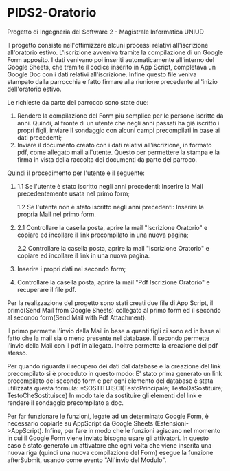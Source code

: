 # PIDS2-Oratorio
Progetto di Ingegneria del Software 2 - Magistrale Informatica UNIUD

Il progetto consiste nell'ottimizzare alcuni processi relativi all'iscrizione all'oratorio estivo. 
L'iscrizione avveniva tramite la compilazione di un Google Form apposito. I dati venivano poi inseriti automaticamente all'interno del Google Sheets, che tramite il codice inserito in App Script, completava un Google Doc con i dati relativi all'iscrizione. Infine questo file veniva stampato dalla parrocchia e fatto firmare alla riunione precedente all'inizio dell'oratorio estivo.

Le richieste da parte del parrocco sono state due:
1. Rendere la compilazione del Form più semplice per le persone iscritte da anni. Quindi, al fronte di un utente che negli anni passati ha già iscritto i propri figli, inviare il sondaggio con alcuni campi precompilati in base ai dati precedenti;
2. Inviare il documento creato con i dati relativi all'iscrizione, in formato pdf, come allegato mail all'utente. Questo per permettere la stampa e la firma in vista della raccolta dei documenti da parte del parroco.

Quindi il procedimento per l'utente è il seguente:
1. 1.1 Se l'utente è stato iscritto negli anni precedenti: Inserire la Mail precedentemente usata nel primo form;

   1.2 Se l'utente non è stato iscritto negli anni precedenti: Inserire la propria Mail nel primo form.
3. 2.1 Controllare la casella posta, aprire la mail "Iscrizione Oratorio" e copiare ed incollare il link precompilato in una nuova pagina;

   2.2 Controllare la casella posta, aprire la mail "Iscrizione Oratorio" e copiare ed incollare il link in una nuova pagina.
5. Inserire i propri dati nel secondo form;
6. Controllare la casella posta, aprire la mail "Pdf Iscrizione Oratorio" e recuperare il file pdf.



Per la realizzazione del progetto sono stati creati due file di App Script, il primo(Send Mail from Google Sheets) collegato al primo form ed il secondo al secondo form(Send Mail with Pdf Attachment).

Il primo permette l'invio della Mail in base a quanti figli ci sono ed in base al fatto che la mail sia o meno presente nel database.
Il secondo permette l'invio della Mail con il pdf in allegato. Inoltre permette la creazione del pdf stesso.


Per quando riguarda il recupero dei dati dal database e la creazione del link precompilato si è proceduto in questo modo:
E' stato prima generato un link precompilato del secondo form e per ogni elemento del database è stata utilizzata questa formula: =SOSTITUISCI(TestoPrincipale; TestoDaSostituire; TestoCheSostituisce)
In modo tale da sostituire gli elementi del link e rendere il sondaggio precompilato a doc.



Per far funzionare le funzioni, legate ad un determinato Google Form, è necessario copiarle su AppScript da Google Sheets (Estensioni->AppScript).
Infine, per fare in modo che le funzioni agiscano nel momento in cui il Google Form viene inviato bisogna usare gli attivatori. In questo caso è stato generato un attivatore che ogni volta che viene inserita una nuova riga (quindi una nuova compilazione del Form) esegue la funzione afterSubmit, usando come evento "All'invio del Modulo".
